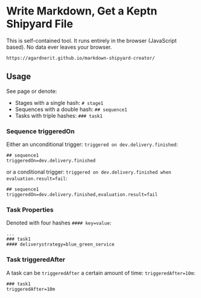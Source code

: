 # Write Markdown, Get a Keptn Shipyard File

This is self-contained tool. It runs entirely in the browser (JavaScript based). No data ever leaves your browser.

`https://agardnerit.github.io/markdown-shipyard-creator/`

## Usage

See page or denote:

- Stages with a single hash: `# stage1`
- Sequences with a double hash: `## sequence1`
- Tasks with triple hashes: `### task1`

### Sequence triggeredOn

Either an unconditional trigger: `triggered on dev.delivery.finished`:

```
## sequence1
triggeredOn=dev.delivery.finished
```
or a conditional trigger: `triggered on dev.delivery.finished when evaluation.result=fail`:

```
## sequence1
triggeredOn=dev.delivery.finished,evaluation.result=fail
```

### Task Properties

Denoted with four hashes `#### key=value`:
```
...
### task1
#### deliverystrategy=blue_green_service
```

### Task triggeredAfter
A task can be `triggeredAfter` a certain amount of time: `triggeredAfter=10m`:

```
### task1
triggeredAfter=10m
```
